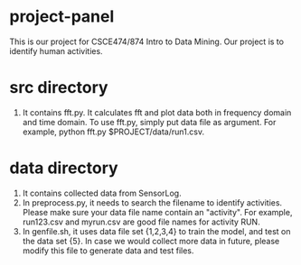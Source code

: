 # project-panel

This is our project for CSCE474/874 Intro to Data Mining. Our project is to identify human activities.

# src directory
1. It contains fft.py. It calculates fft and plot data both in frequency domain and time domain. To use fft.py, simply put data file as argument. For example, python fft.py $PROJECT/data/run1.csv.

# data directory
1. It contains collected data from SensorLog.
2. In preprocess.py, it needs to search the filename to identify activities. Please make sure your data file name contain an "activity". For example, run123.csv and myrun.csv are good file names for activity RUN.
3. In genfile.sh, it uses data file set {1,2,3,4} to train the model, and test on the data set {5}. In case we would collect more data in future, please modify this file to generate data and test files.
